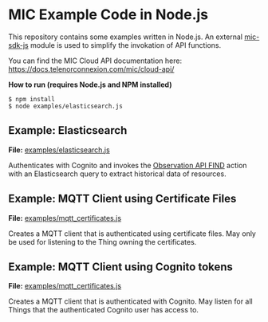 # MIC Example Code in Node.js
This repository contains some examples written in Node.js. An external [mic-sdk-js](https://www.npmjs.com/package/mic-sdk-js) module is used to simplify the invokation of API functions.

You can find the MIC Cloud API documentation here: <https://docs.telenorconnexion.com/mic/cloud-api/>

**How to run (requires Node.js and NPM installed)**
```
$ npm install
$ node examples/elasticsearch.js
```

## Example: Elasticsearch
**File:** [examples/elasticsearch.js](examples/elasticsearch.js)

Authenticates with Cognito and invokes the [Observation API FIND](https://docs.telenorconnexion.com/mic/cloud-api/observation/#find) action with an Elasticsearch query to extract historical data of resources.

## Example: MQTT Client using Certificate Files
**File:** [examples/mqtt_certificates.js](examples/mqtt_certificates.js)

Creates a MQTT client that is authenticated using certificate files. May only be used for listening to the Thing owning the certificates.

## Example: MQTT Client using Cognito tokens
**File:** [examples/mqtt_certificates.js](examples/mqtt_certificates.js)

Creates a MQTT client that is authenticated with Cognito. May listen for all Things that the authenticated Cognito user has access to.
